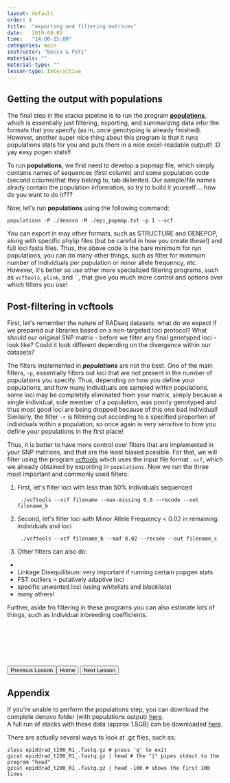 ```yaml
---
layout: default
order: 8
title:  "exporting and filtering matrices"
date:   2019-08-05
time:   "14:00-15:00"
categories: main
instructor: "Becca & Pati"
materials: ""
material-type: ""
lesson-type: Interactive
---
```



Getting the output with **populations**
----

The final step in the stacks pipeline is to run the program [**populations**](http://catchenlab.life.illinois.edu/stacks/comp/populations.php), which is essentially just filtering, exporting, and summarizing data infor the formats that you specify (as in, once genotyping is already finished). However, another super nice thing about this program is that it runs populations stats for you and puts them in a nice excel-readable output!! :D yay easy pogen stats!!  

To run **populations**, we first need to develop a popmap file, which simply contains names of sequences (first column) and some population code (second column)that they belong to, tab delimited. Our sample/file names alrady contain the population information, so try to build it yourself.... how do you want to do it???



Now, let's run **populations** using the following command:

    populations -P ./denovo -M ./epi_popmap.txt -p 1 --vcf  
   

You can export in may other formats, such as STRUCTURE and GENEPOP, along with specific phylip files (but be careful in how you create these!) and full loci fasta files. Thus, the above code is the bare minimum for run populations, you can do many other things, such as filter for minimum number of individuals per population or minor allele frequency, etc. However, it's better so use other more specialized filtering programs, such as `vcftools`, `plink`, and ``, that give you much more control and options over which filters you use! 

Post-filtering in **vcftools**
----
First, let's remember the nature of RADseq datasets: what do we expect if we prepared our libraries based on a non-targeted loci protocol? What should our original SNP matrix - before we filter any final genotyped loci - look like? Could it look different depending on the divergence within our datasets?  


The filters implemented in ***populations*** are not the best. One of the main filters, `-p`, essentially filters out loci that are not present in the number of populations you specify. Thus, depending on how you define your populations, and how many individuals are sampled within populations, some loci may be completely eliminated from your matrix, simply because a single individual, sole member of a population, was poorly genotyped and thus most good loci are being dropped because of this one bad individual! Similarly, the filter `-r` is filtering out according to a specified proportion of individuals within a population, so once again is very sensitive to how you define your populations in the first place! 


Thus, it is better to have more control over filters that are implemented in your SNP matrices, and that are the least biased possible. For that, we will filter using the program [vcftools](https://vcftools.github.io/man_latest.html) which uses the input file format `.vcf`, which we already obtained by exporting in `populations`. Now we run the three most important and commonly used filters: 

1. First, let's filter loci with less than 50% individuals sequenced

		./vcftools --vcf filename --max-missing 0.5 --recode --out filename_b


2. Second, let's filter loci with Minor Allele Frequency < 0.02 in remaining individuals and loci

		./vcftools --vcf filename_b --maf 0.02 --recode --out filename_c 

3. Other filters can also do:

- 
- Linkage Disequilibium: very important if running certain popgen stats
- FST outliers > putatively adaptive loci
- specific unwanted loci (using *whitelists* and *blacklists*)
- many others! 

Further, aside fro filtering in these programs you can also estimate lots of things, such as individual inbreeding coefficients. 


<br><br>



<br><br>

<a href="https://rdtarvin.github.io/IBS2019_Genomics-of-Biodiversity/main/2019/08/05/06-stacks-pipeline.html"><button>Previous Lesson</button></a><a href="https://rdtarvin.github.io/IBS2019_Genomics-of-Biodiversity/"><button>Home</button></a>    <a href="https://rdtarvin.github.io/IBS2019_Genomics-of-Biodiversity/main/2019/08/05/09-raxml-epi.html"><button>Next Lesson</button></a>


## Appendix

If you're unable to perform the populations step, you can download the complete denovo folder (with populations output) [here](https://drive.google.com/drive/folders/1RdCsMo6YpOppUigrDgdDv7ju3xaBFD2G?usp=sharing).<br>
A full run of stacks with these data (approx 1.5GB) can be downloaded [here](https://drive.google.com/drive/folders/172ZgAdYmVJhZ_ILaKgY5EHRqV-dWnf_y?usp=sharing).<br>

There are actually several ways to look at .gz files, such as:
```
zless epiddrad_t200_R1_.fastq.gz # press 'q' to exit
gzcat epiddrad_t200_R1_.fastq.gz | head # the "|" pipes stdout to the program "head"
gzcat epiddrad_t200_R1_.fastq.gz | head -100 # shows the first 100 lines
```




